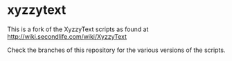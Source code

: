 xyzzytext
=========

This is a fork of the XyzzyText scripts as found at http://wiki.secondlife.com/wiki/XyzzyText

Check the branches of this repository for the various versions of the scripts.
